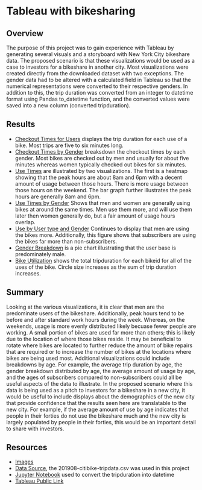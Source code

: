 # Tableau with bikesharing
## Overview
The purpose of this project was to gain experience with Tableau by generating several visuals and a storyboard with New York City bikeshare data. The proposed scenario is
that these visualizations would be used as a case to investors for a bikeshare in another city. Most visualizations were created directly from the downloaded dataset with two 
exceptions. The gender data had to be altered with a calculated field in Tableau so that the numerical representations were converted to their respective genders. 
In addition to this, the trip duration was converted from an integer to datetime format using Pandas to_datetime function, and the converted values were saved into a new 
column (converted tripduration). 
## Results
* [Checkout Times for Users](https://github.com/MDaily7/bikeshare/blob/main/Images/Checkout_Times_for_User.png) displays the trip duration for each use of a bike. Most trips are five to six minutes long.
* [Checkout Times by Gender](https://github.com/MDaily7/bikeshare/blob/main/Images/Checkout_Times_by_Gender.png) breaksdown the checkout times by each gender. Most bikes are checked out by men and usually for about five minutes whereas women typically
checked out bikes for six minutes. 
* [Use Times](https://github.com/MDaily7/bikeshare/blob/main/Images/Peak_Hours.png) are illustrated by two visualizations. The first is a heatmap showing that the peak hours are about 8am and 6pm with a decent amount of usage between those 
hours. There is more usage between those hours on the weekend. The bar graph further illustrates the peak hours are generally 8am and 6pm. 
* [Use Times by Gender](https://github.com/MDaily7/bikeshare/blob/main/Images/Trips_by_Gender_Heatmap.PNG) Shows that men and women are generally using bikes at around the same times. Men use them more, and will use them later then women generally do, 
but a fair amount of usage hours overlap. 
* [Use by User type and Gender](https://github.com/MDaily7/bikeshare/blob/main/Images/User_Trips_by_Gender.PNG) Continues to display that men are using the bikes more. Additionally, this figure shows that subscribers are using the bikes far more than
non-subscribers. 
* [Gender Breakdown](https://github.com/MDaily7/bikeshare/blob/main/Images/Gender_Breakdown.PNG) is a pie chart illustrating that the user base is predominately male. 
* [Bike Utilization](https://github.com/MDaily7/bikeshare/blob/main/Images/Bike_Utilization.PNG) shows the total tripduration for each bikeid for all of the uses of the bike. Circle size increases as the sum of trip duration increases. 
## Summary
Looking at the various visualizations, it is clear that men are the predominate users of the bikeshare. Additionally, peak hours tend to be before and after standard work 
hours during the week. Whereas, on the weekends, usage is more evenly distributed likely becuase fewer people are working. A small portion of bikes are used far more than 
others; this is likely due to the location of where those bikes reside. It may be beneficial to rotate where bikes are located to further reduce the amount of bike repairs
that are required or to increase the number of bikes at the locations where bikes are being used most. Additional visualizations could include breakdowns by age. For example,
the average trip duration by age, the gender breakdown distributed by age, the average amount of usage by age, and the ages of subscribers compared to non-subscribers could 
all be useful aspects of the data to illustrate. In the proposed scenario where this data is being used as a pitch to investors for a bikeshare in a new city, it would be 
useful to include displays about the demographics of the new city that provide confidence that the results seen here are translatable to the new city. For example, if the 
average amount of use by age indicates that people in their forties do not use the bikeshare much and the new city is largely populated by people in their forties, this 
would be an important detail to share with investors. 
## Resources
* [Images](https://github.com/MDaily7/bikeshare/tree/main/Images)
* [Data Source](https://www.citibikenyc.com/system-data), the 201908-citibike-tripdata.csv was used in this project
* [Jupyter Notebook](https://github.com/MDaily7/bikeshare/blob/main/Resources/NYC_Citibike_Challenge.ipynb) used to convert the tripduration into datetime 
* [Tableau Public Link](https://public.tableau.com/app/profile/michael2532/viz/NYC_Citibike_Challenge_Dashboard/BikeShareStory?publish=yes)
